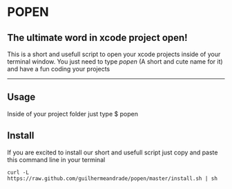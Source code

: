POPEN
=====

The ultimate word in xcode project open!
----------------------------------------

This is a short and usefull script to open your xcode projects inside of your terminal window. You just need to type *popen* (A short and cute name for it) and have a fun coding your projects

* * *

Usage
-----

Inside of your project folder just type
	$ popen

Install
-------

If you are excited to install our short and usefull script just copy and paste this command line in your terminal

	curl -L https://raw.github.com/guilhermeandrade/popen/master/install.sh | sh
